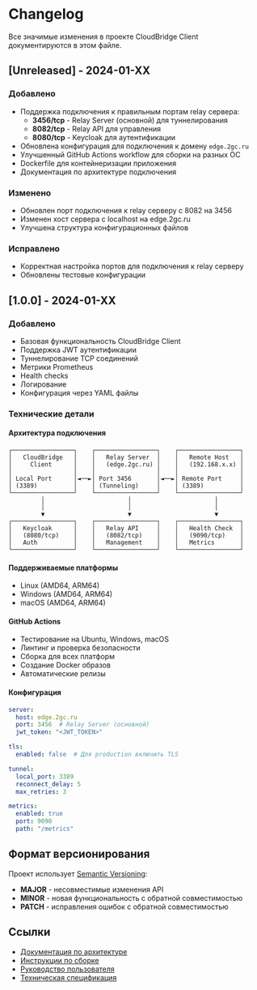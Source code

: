 # Changelog

Все значимые изменения в проекте CloudBridge Client документируются в этом файле.

## [Unreleased] - 2024-01-XX

### Добавлено
- Поддержка подключения к правильным портам relay сервера:
  - **3456/tcp** - Relay Server (основной) для туннелирования
  - **8082/tcp** - Relay API для управления
  - **8080/tcp** - Keycloak для аутентификации
- Обновлена конфигурация для подключения к домену `edge.2gc.ru`
- Улучшенный GitHub Actions workflow для сборки на разных ОС
- Dockerfile для контейнеризации приложения
- Документация по архитектуре подключения

### Изменено
- Обновлен порт подключения к relay серверу с 8082 на 3456
- Изменен хост сервера с localhost на edge.2gc.ru
- Улучшена структура конфигурационных файлов

### Исправлено
- Корректная настройка портов для подключения к relay серверу
- Обновлены тестовые конфигурации

## [1.0.0] - 2024-01-XX

### Добавлено
- Базовая функциональность CloudBridge Client
- Поддержка JWT аутентификации
- Туннелирование TCP соединений
- Метрики Prometheus
- Health checks
- Логирование
- Конфигурация через YAML файлы

### Технические детали

#### Архитектура подключения
```
┌─────────────────┐    ┌─────────────────┐    ┌─────────────────┐
│   CloudBridge   │    │   Relay Server  │    │   Remote Host   │
│     Client      │    │   (edge.2gc.ru) │    │   (192.168.x.x) │
│                 │    │                 │    │                 │
│ Local Port      │◄──►│ Port 3456       │◄──►│ Remote Port     │
│ (3389)          │    │ (Tunneling)     │    │ (3389)          │
└─────────────────┘    └─────────────────┘    └─────────────────┘
         │                       │                       │
         │                       │                       │
         ▼                       ▼                       ▼
┌─────────────────┐    ┌─────────────────┐    ┌─────────────────┐
│   Keycloak      │    │   Relay API     │    │   Health Check  │
│   (8080/tcp)    │    │   (8082/tcp)    │    │   (9090/tcp)    │
│   Auth          │    │   Management    │    │   Metrics       │
└─────────────────┘    └─────────────────┘    └─────────────────┘
```

#### Поддерживаемые платформы
- Linux (AMD64, ARM64)
- Windows (AMD64, ARM64)
- macOS (AMD64, ARM64)

#### GitHub Actions
- Тестирование на Ubuntu, Windows, macOS
- Линтинг и проверка безопасности
- Сборка для всех платформ
- Создание Docker образов
- Автоматические релизы

#### Конфигурация
```yaml
server:
  host: edge.2gc.ru
  port: 3456  # Relay Server (основной)
  jwt_token: "<JWT_TOKEN>"

tls:
  enabled: false  # Для production включить TLS

tunnel:
  local_port: 3389
  reconnect_delay: 5
  max_retries: 3

metrics:
  enabled: true
  port: 9090
  path: "/metrics"
```

## Формат версионирования

Проект использует [Semantic Versioning](http://semver.org/):

- **MAJOR** - несовместимые изменения API
- **MINOR** - новая функциональность с обратной совместимостью
- **PATCH** - исправления ошибок с обратной совместимостью

## Ссылки

- [Документация по архитектуре](docs/ARCHITECTURE.md)
- [Инструкции по сборке](BUILD.md)
- [Руководство пользователя](docs/USER_GUIDE.md)
- [Техническая спецификация](docs/TECHNICAL_SPECIFICATION.md) 